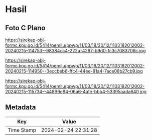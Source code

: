 # Hasil

## Foto C Plano

https://sirekap-obj-formc.kpu.go.id/5414/pemilu/ppwp/11/03/18/20/12/1103182012002-20240215-114753--98384cc4-222a-4297-b9d0-fc3c7083706c.jpg

https://sirekap-obj-formc.kpu.go.id/5414/pemilu/ppwp/11/03/18/20/12/1103182012002-20240215-114950--3eccbeb6-ffc4-44ee-81a4-7ace08b27cb9.jpg

https://sirekap-obj-formc.kpu.go.id/5414/pemilu/ppwp/11/03/18/20/12/1103182012002-20240215-115734--44899e84-06a6-4afe-bbb4-53395aada640.jpg


## Metadata

| Key        | Value               |
| ---------- | ------------------- |
| Time Stamp | 2024-02-24 22:31:28 |



